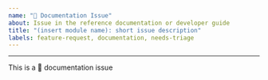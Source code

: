 ```yaml
---
name: "📕 Documentation Issue"
about: Issue in the reference documentation or developer guide
title: "(insert module name): short issue description"
labels: feature-request, documentation, needs-triage
---
```


<!-- 
- developer guide? raise issue/pr here: https://github.com/awsdocs/aws-cdk-guide
- want to help? submit a pull request here: https://github.com/aws/aws-cdk
-->

<!--
link to reference doc page:
-->



<!--
describe your issue:
-->





---

This is a 📕 documentation issue
